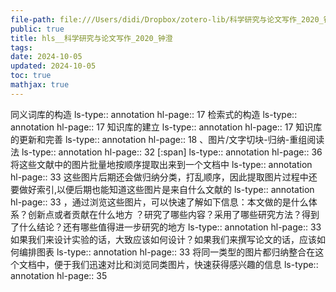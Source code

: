 ```yaml
---
file-path: file:///Users/didi/Dropbox/zotero-lib/科学研究与论文写作_2020_钟澄.pdf
public: true
title: hls__科学研究与论文写作_2020_钟澄
tags:
date: 2024-10-05
updated: 2024-10-05
toc: true
mathjax: true
---
```


同义词库的构造
ls-type:: annotation
hl-page:: 17
检索式的构造
ls-type:: annotation
hl-page:: 17
知识库的建立
ls-type:: annotation
hl-page:: 17
知识库的更新和完善
ls-type:: annotation
hl-page:: 18
、图片/文字切块-归纳-重组阅读法
ls-type:: annotation
hl-page:: 32
[:span]
ls-type:: annotation
hl-page:: 36
将这些文献中的图片批量地按顺序提取出来到一个文档中
ls-type:: annotation
hl-page:: 33
这些图片后期还会做归纳分类，打乱顺序，因此提取图片过程中还要做好索引,以便后期也能知道这些图片是来自什么文献的
ls-type:: annotation
hl-page:: 33
，通过浏览这些图片，可以快速了解如下信息：本文做的是什么体系？创新点或者贡献在什么地方 ？研究了哪些内容？采用了哪些研究方法？得到了什么结论？还有哪些值得进一步研究的地方
ls-type:: annotation
hl-page:: 33
如果我们来设计实验的话，大致应该如何设计？如果我们来撰写论文的话，应该如何编排图表
ls-type:: annotation
hl-page:: 33
将同一类型的图片都归纳整合在这个文档中，便于我们迅速对比和浏览同类图片，快速获得感兴趣的信息
ls-type:: annotation
hl-page:: 35